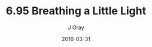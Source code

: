 ---
title: '6.95 Breathing a Little Light'
alt: 'Mysteries of the Arcana'
date: '2016-03-31'
author: 'J Gray'
artist: 'Keira'
chapter: '6 Void in the Road'
filler: false
---